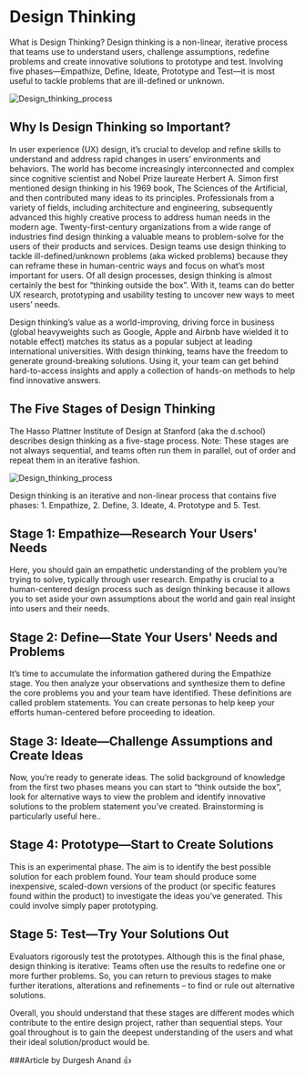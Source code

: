 # Design Thinking

What is Design Thinking?
Design thinking is a non-linear, iterative process that teams use to understand users, challenge assumptions, redefine problems and create innovative solutions to prototype and test. Involving five phases—Empathize, Define, Ideate, Prototype and Test—it is most useful to tackle problems that are ill-defined or unknown.

![Design_thinking_process](https://public-images.interaction-design.org/literature/articles/materials/PONMo61b9QMX0GZvguvRft35nhDu3KG6Asa2NkI3.jpg)

## **Why Is Design Thinking so Important?**

In user experience (UX) design, it’s crucial to develop and refine skills to understand and address rapid changes in users’ environments and behaviors. The world has become increasingly interconnected and complex since cognitive scientist and Nobel Prize laureate Herbert A. Simon first mentioned design thinking in his 1969 book, The Sciences of the Artificial, and then contributed many ideas to its principles. Professionals from a variety of fields, including architecture and engineering, subsequently advanced this highly creative process to address human needs in the modern age. Twenty-first-century organizations from a wide range of industries find design thinking a valuable means to problem-solve for the users of their products and services. Design teams use design thinking to tackle ill-defined/unknown problems (aka wicked problems) because they can reframe these in human-centric ways and focus on what’s most important for users. Of all design processes, design thinking is almost certainly the best for “thinking outside the box”. With it, teams can do better UX research, prototyping and usability testing to uncover new ways to meet users’ needs.

Design thinking’s value as a world-improving, driving force in business (global heavyweights such as Google, Apple and Airbnb have wielded it to notable effect) matches its status as a popular subject at leading international universities. With design thinking, teams have the freedom to generate ground-breaking solutions. Using it, your team can get behind hard-to-access insights and apply a collection of hands-on methods to help find innovative answers.

## **The Five Stages of Design Thinking**

The Hasso Plattner Institute of Design at Stanford (aka the d.school) describes design thinking as a five-stage process. Note: These stages are not always sequential, and teams often run them in parallel, out of order and repeat them in an iterative fashion.

![Design_thinking_process](https://public-images.interaction-design.org/literature/articles/materials/HCh58dNyAJ7WNIOajGzgQlNfEcOpGhAkAb7c7v5J.jpg)

Design thinking is an iterative and non-linear process that contains five phases: 1. Empathize, 2. Define, 3. Ideate, 4. Prototype and 5. Test.

## Stage 1: Empathize—Research Your Users' Needs

Here, you should gain an empathetic understanding of the problem you’re trying to solve, typically through user research. Empathy is crucial to a human-centered design process such as design thinking because it allows you to set aside your own assumptions about the world and gain real insight into users and their needs.

## Stage 2: Define—State Your Users' Needs and Problems

It’s time to accumulate the information gathered during the Empathize stage. You then analyze your observations and synthesize them to define the core problems you and your team have identified. These definitions are called problem statements. You can create personas to help keep your efforts human-centered before proceeding to ideation.

## Stage 3: Ideate—Challenge Assumptions and Create Ideas

Now, you’re ready to generate ideas. The solid background of knowledge from the first two phases means you can start to “think outside the box”, look for alternative ways to view the problem and identify innovative solutions to the problem statement you’ve created. Brainstorming is particularly useful here..

## Stage 4: Prototype—Start to Create Solutions

This is an experimental phase. The aim is to identify the best possible solution for each problem found. Your team should produce some inexpensive, scaled-down versions of the product (or specific features found within the product) to investigate the ideas you’ve generated. This could involve simply paper prototyping.

## Stage 5: Test—Try Your Solutions Out

Evaluators rigorously test the prototypes. Although this is the final phase, design thinking is iterative: Teams often use the results to redefine one or more further problems. So, you can return to previous stages to make further iterations, alterations and refinements – to find or rule out alternative solutions.

Overall, you should understand that these stages are different modes which contribute to the entire design project, rather than sequential steps. Your goal throughout is to gain the deepest understanding of the users and what their ideal solution/product would be.

###Article by Durgesh Anand 👍
